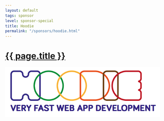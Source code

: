 ```yaml
---
layout: default
tags: sponsor
level: sponsor-special
title: Hoodie
permalink: "/sponsors/hoodie.html"
---
```


<h1 class="sponsor">
  <a href="{{page.permalink}}">{{ page.title }}</a>
</h1>

<img src="/sponsors/images/hoodie.png" class="sponsor-no-text" />
